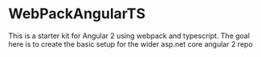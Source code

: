# WebPackAngularTS
This is a starter kit for Angular 2 using webpack and typescript.
The goal here is to create the basic setup for the wider asp.net core angular 2 repo
